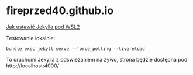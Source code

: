 # fireprzed40.github.io
[Jak ustawić Jekylla pod WSL2](https://www.vgemba.net/blog/Setup-Jekyll-WSL/)

Testowanie lokalnie:

`bundle exec jekyll serve --force_polling --livereload`

To uruchomi Jekylla z odświeżaniem na żywo, strona będzie dostępna pod http://localhost:4000/
